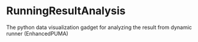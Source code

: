 # RunningResultAnalysis
The python data visualization gadget for analyzing the result from dynamic runner (EnhancedPUMA)
